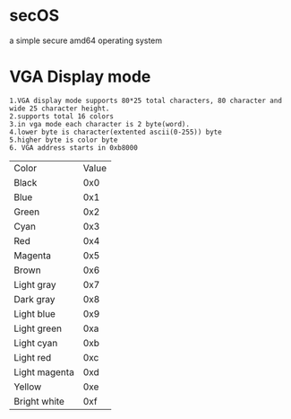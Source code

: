 # secOS
a simple secure amd64 operating system

# VGA Display mode
    1.VGA display mode supports 80*25 total characters, 80 character and wide 25 character height.
    2.supports total 16 colors
    3.in vga mode each character is 2 byte(word).
    4.lower byte is character(extented ascii(0-255)) byte
    5.higher byte is color byte
    6. VGA address starts in 0xb8000
<table>
<tr>
<td>Color</td>
<td>Value</td>
</tr>
<tr>
    <td>Black</td>
    <td>0x0</td>
</tr>
<tr>
    <td>Blue</td>
    <td>0x1</td>
</tr>
<tr>
    <td>Green</td>
    <td>0x2</td>
</tr>
<tr>
    <td>Cyan</td>
    <td>0x3</td>
</tr>
<tr>
    <td>Red</td>
    <td>0x4</td>
</tr>
<tr>
    <td>Magenta</td>
    <td>0x5</td>
</tr>
<tr>
    <td>Brown</td>
    <td>0x6</td>
</tr>
<tr>
    <td>Light gray</td>
    <td>0x7</td>
</tr>
<tr>
    <td>Dark gray</td>
    <td>0x8</td>
</tr>
<tr>
    <td>Light blue</td>
    <td>0x9</td>
</tr>
<tr>
    <td>Light green</td>
    <td>0xa</td>
</tr>
<tr>
    <td>Light cyan</td>
    <td>0xb</td>
</tr>
<tr>
    <td>Light red</td>
    <td>0xc</td>
</tr>
<tr>
    <td>Light magenta</td>
    <td>0xd</td>
</tr>
<tr>
    <td>Yellow</td>
    <td>0xe</td>
</tr>
<tr>
    <td>Bright white</td>
    <td>0xf</td>
</tr>
</table>
